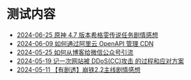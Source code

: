 # 测试内容
<!-- BLOG_START -->
- [2024-06-25 原神 4.7 版本希格雯传说任务剧情感想](https://blog.cmyr.ltd/archives/4d30f7e3.html)
- [2024-06-09 如何通过阿里云 OpenAPI 管理 CDN](https://blog.cmyr.ltd/archives/46e67068.html)
- [2024-05-25 如何从博客给微信公众号引流](https://blog.cmyr.ltd/archives/17f79779.html)
- [2024-05-19 记一次网站被 DDoS(CC)攻击 的过程和应对方案](https://blog.cmyr.ltd/archives/7b99b82a.html)
- [2024-05-11 【有剧透】崩铁2.2主线剧情感想](https://blog.cmyr.ltd/archives/86ef2021.html)
<!-- BLOG_END -->
